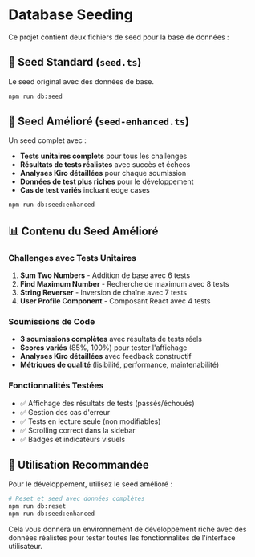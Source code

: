 # Database Seeding

Ce projet contient deux fichiers de seed pour la base de données :

## 🌱 Seed Standard (`seed.ts`)
Le seed original avec des données de base.

```bash
npm run db:seed
```

## 🚀 Seed Amélioré (`seed-enhanced.ts`)
Un seed complet avec :
- **Tests unitaires complets** pour tous les challenges
- **Résultats de tests réalistes** avec succès et échecs
- **Analyses Kiro détaillées** pour chaque soumission
- **Données de test plus riches** pour le développement
- **Cas de test variés** incluant edge cases

```bash
npm run db:seed:enhanced
```

## 📊 Contenu du Seed Amélioré

### Challenges avec Tests Unitaires
1. **Sum Two Numbers** - Addition de base avec 6 tests
2. **Find Maximum Number** - Recherche de maximum avec 8 tests
3. **String Reverser** - Inversion de chaîne avec 7 tests
4. **User Profile Component** - Composant React avec 4 tests

### Soumissions de Code
- **3 soumissions complètes** avec résultats de tests réels
- **Scores variés** (85%, 100%) pour tester l'affichage
- **Analyses Kiro détaillées** avec feedback constructif
- **Métriques de qualité** (lisibilité, performance, maintenabilité)

### Fonctionnalités Testées
- ✅ Affichage des résultats de tests (passés/échoués)
- ✅ Gestion des cas d'erreur
- ✅ Tests en lecture seule (non modifiables)
- ✅ Scrolling correct dans la sidebar
- ✅ Badges et indicateurs visuels

## 🎯 Utilisation Recommandée

Pour le développement, utilisez le seed amélioré :

```bash
# Reset et seed avec données complètes
npm run db:reset
npm run db:seed:enhanced
```

Cela vous donnera un environnement de développement riche avec des données réalistes pour tester toutes les fonctionnalités de l'interface utilisateur.